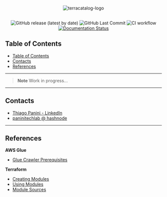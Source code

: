 <div align="center">
    <br><img src="https://github.com/ThiagoPanini/terracatalog/blob/main/docs/assets/imgs/header-readme.png?raw=true" alt="terracatalog-logo">
</div>

<div align="center">
  <br>
  
  ![GitHub release (latest by date)](https://img.shields.io/github/v/release/ThiagoPanini/terracatalog?color=purple)
  ![GitHub Last Commit](https://img.shields.io/github/last-commit/ThiagoPanini/terracatalog?color=purple)
  ![CI workflow](https://img.shields.io/github/actions/workflow/status/ThiagoPanini/terracatalog/ci-main.yml?label=ci)
  [![Documentation Status](https://readthedocs.org/projects/terraglue/badge/?version=latest)](https://terracatalog.readthedocs.io/pt/latest/?badge=latest)

</div>

## Table of Contents
- [Table of Contents](#table-of-contents)
- [Contacts](#contacts)
- [References](#references)

___


> **Note**
>  Work in progress...

___

## Contacts

- [Thiago Panini - LinkedIn](https://www.linkedin.com/in/thiago-panini/)
- [paninitechlab @ hashnode](https://panini.hashnode.dev/)

___

## References

**AWS Glue**

- [Glue Crawler Prerequisites](https://docs.aws.amazon.com/glue/latest/dg/crawler-prereqs.html)

**Terraform**

- [Creating Modules](https://developer.hashicorp.com/terraform/language/modules/develop)
- [Using Modules](https://developer.hashicorp.com/terraform/language/modules)
- [Module Sources](https://developer.hashicorp.com/terraform/language/modules/sources)
